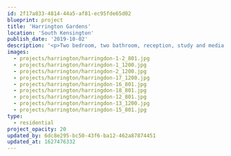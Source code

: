 ```yaml
---
id: 2f17a833-4814-44a5-af81-ec95fde65d02
blueprint: project
title: 'Harrington Gardens'
location: 'South Kensington'
publish_date: '2019-10-02'
description: '<p>Two bedroom, two bathroom, reception, study and media room - Harrington Gardens, South Kensington, London.<br>Photography: <a target="_blank" href="http://www.genevievelutkinstudio.com/">genevieve lutkin</a></p>'
images:
  - projects/harrington/harringdon-1-2_801.jpg
  - projects/harrington/harringdon-1_1200.jpg
  - projects/harrington/harringdon-2_1200.jpg
  - projects/harrington/harringdon-17_1200.jpg
  - projects/harrington/harringdon-16_801.jpg
  - projects/harrington/harringdon-18_801.jpg
  - projects/harrington/harringdon-12_801.jpg
  - projects/harrington/harringdon-13_1200.jpg
  - projects/harrington/harringdon-15_801.jpg
type:
  - residential
project_opacity: 20
updated_by: 6dc8e295-bc50-43f6-ba12-462a87874451
updated_at: 1627476332
---
```

